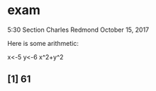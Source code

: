 # exam

5:30 Section
Charles Redmond
October 15, 2017

Here is some arithmetic:

x<-5
y<-6
x^2+y^2

## [1] 61
